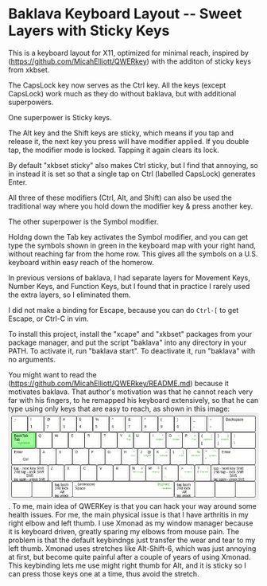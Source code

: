 # Baklava Keyboard Layout -- Sweet Layers with Sticky Keys

This is a keyboard layout for X11, optimized for minimal reach, 
inspired by (https://github.com/MicahElliott/QWERkey) with the additon of sticky keys from xkbset.

The CapsLock key now serves as the Ctrl key.
All the keys (except CapsLock) work much as they do without baklava,
but with additional superpowers.

One superpower is Sticky keys.

The Alt key and the Shift keys are sticky, which means if you tap and release it,
the next key you press will have modifier applied.
If you double tap, the modifier mode is locked.
Tapping it again clears its lock.

By default "xkbset sticky" also makes Ctrl sticky, but I find that annoying,
so in instead it is set so that a single tap on Ctrl (labelled CapsLock)  generates Enter.

All three of these modifiers (Ctrl, Alt, and Shift) can also
be used the traditional way where you hold down the modifier key & press another key. 

The other superpower is the Symbol modifier.  

Holdng down the Tab key activates the Symbol modifier,
and you can get type the symbols shown in green in the keyboard map with your right hand,
without reaching far from the home row.  This gives all the symbols on a U.S. keyboard within easy reach of the homerow.

In previous versions of baklava, I had separate layers for Movement Keys, Number Keys, and Function Keys, but I found that 
in practice I rarely used the extra layers, so I eliminated them.

I did not make a binding for Escape,
because you can do ```Ctrl-[``` to get Escape, or Ctrl-C in vim.

To install this project, install the "xcape" and "xkbset" packages from your package manager,
and put the script "baklava" into any directory in your PATH.
To activate it, run "baklava start".  To deactivate it, run "baklava" with no arguments.

You might want to read the (https://github.com/MicahElliott/QWERkey/README.md) because it motivates baklava.
That author's motivation was that he cannot reach very far with his fingers,
to he remapped his keyboard extensively, so that he can type using only keys that are easy to reach, as shown in this image:
 ![keymap diagram](https://github.com/jganong/QWERkey/blob/master/keyboard-layout.png).
To me, main idea of QWERKey is that you can hack your way around some health issues.
For me, the main physical issue is that I have arthritis in my right elbow and left thumb.
I use Xmonad as my window manager because it is keyboard driven, greatly sparing my elbows from mouse pain.
The problem is that the default keybindngs just transfer the wear and tear to my left thumb.
Xmonad uses stretches like Alt-Shift-6, which was just annoying at first, but
become quite painful after a couple of years of using Xmonad.
This keybinding lets me use might right thumb for Alt, and it is sticky 
so I can press those keys one at a time, thus avoid the stretch.

